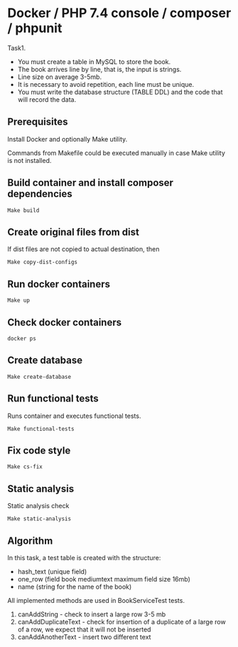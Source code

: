 # Docker / PHP 7.4 console / composer / phpunit 

Task1.

* You must create a table in MySQL to store the book.
* The book arrives line by line, that is, the input is strings.
* Line size on average 3-5mb.
* It is necessary to avoid repetition, each line must be unique.
* You must write the database structure (TABLE DDL) and the code that will record the data.

## Prerequisites

Install Docker and optionally Make utility.

Commands from Makefile could be executed manually in case Make utility is not installed.

## Build container and install composer dependencies

    Make build

## Create original files from dist

If dist files are not copied to actual destination, then
    
    Make copy-dist-configs
    
## Run docker containers

    Make up
    
## Check docker containers

    docker ps 

## Create database

    Make create-database       

## Run functional tests

Runs container and executes functional tests.

    Make functional-tests


## Fix code style

    Make cs-fix

## Static analysis

Static analysis check

    Make static-analysis
    
## Algorithm 

In this task, a test table is created with the structure:
* hash_text (unique field)
* one_row (field book mediumtext maximum field size 16mb)
* name (string for the name of the book)
 
All implemented methods are used in BookServiceTest tests.
1. canAddString - check to insert a large row 3-5 mb
2. canAddDuplicateText - check for insertion of a duplicate of a large row of a row, we expect that it will not be inserted
3. canAddAnotherText - insert two different text 